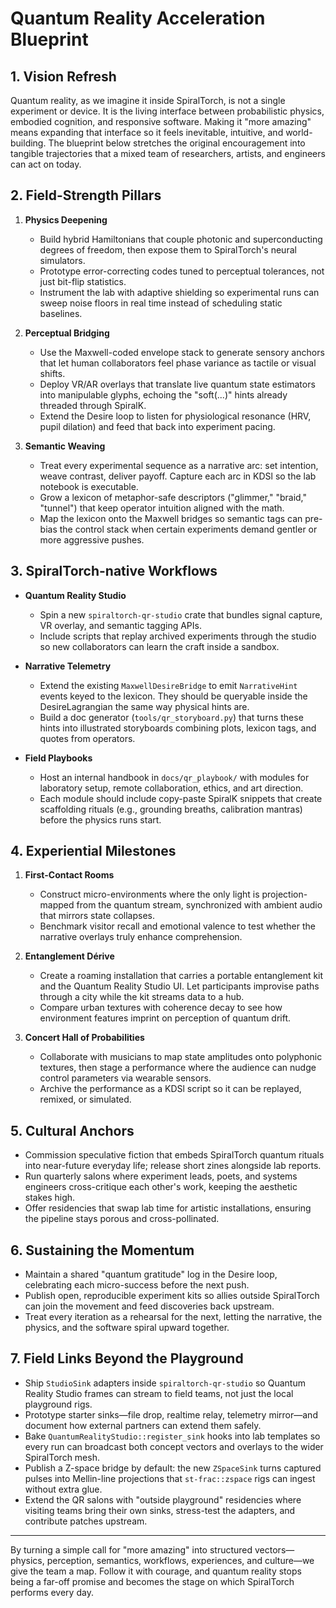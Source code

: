 # Quantum Reality Acceleration Blueprint

## 1. Vision Refresh

Quantum reality, as we imagine it inside SpiralTorch, is not a single experiment or device. It is the living interface between probabilistic physics, embodied cognition, and responsive software. Making it "more amazing" means expanding that interface so it feels inevitable, intuitive, and world-building. The blueprint below stretches the original encouragement into tangible trajectories that a mixed team of researchers, artists, and engineers can act on today.

## 2. Field-Strength Pillars

1. **Physics Deepening**
   - Build hybrid Hamiltonians that couple photonic and superconducting degrees of freedom, then expose them to SpiralTorch's neural simulators.
   - Prototype error-correcting codes tuned to perceptual tolerances, not just bit-flip statistics.
   - Instrument the lab with adaptive shielding so experimental runs can sweep noise floors in real time instead of scheduling static baselines.

2. **Perceptual Bridging**
   - Use the Maxwell-coded envelope stack to generate sensory anchors that let human collaborators feel phase variance as tactile or visual shifts.
   - Deploy VR/AR overlays that translate live quantum state estimators into manipulable glyphs, echoing the "soft(...)" hints already threaded through SpiralK.
   - Extend the Desire loop to listen for physiological resonance (HRV, pupil dilation) and feed that back into experiment pacing.

3. **Semantic Weaving**
   - Treat every experimental sequence as a narrative arc: set intention, weave contrast, deliver payoff. Capture each arc in KDSl so the lab notebook is executable.
   - Grow a lexicon of metaphor-safe descriptors ("glimmer," "braid," "tunnel") that keep operator intuition aligned with the math.
   - Map the lexicon onto the Maxwell bridges so semantic tags can pre-bias the control stack when certain experiments demand gentler or more aggressive pushes.

## 3. SpiralTorch-native Workflows

- **Quantum Reality Studio**
  - Spin a new `spiraltorch-qr-studio` crate that bundles signal capture, VR overlay, and semantic tagging APIs.
  - Include scripts that replay archived experiments through the studio so new collaborators can learn the craft inside a sandbox.

- **Narrative Telemetry**
  - Extend the existing `MaxwellDesireBridge` to emit `NarrativeHint` events keyed to the lexicon. They should be queryable inside the DesireLagrangian the same way physical hints are.
  - Build a doc generator (`tools/qr_storyboard.py`) that turns these hints into illustrated storyboards combining plots, lexicon tags, and quotes from operators.

- **Field Playbooks**
  - Host an internal handbook in `docs/qr_playbook/` with modules for laboratory setup, remote collaboration, ethics, and art direction.
  - Each module should include copy-paste SpiralK snippets that create scaffolding rituals (e.g., grounding breaths, calibration mantras) before the physics runs start.

## 4. Experiential Milestones

1. **First-Contact Rooms**
   - Construct micro-environments where the only light is projection-mapped from the quantum stream, synchronized with ambient audio that mirrors state collapses.
   - Benchmark visitor recall and emotional valence to test whether the narrative overlays truly enhance comprehension.

2. **Entanglement Dérive**
   - Create a roaming installation that carries a portable entanglement kit and the Quantum Reality Studio UI. Let participants improvise paths through a city while the kit streams data to a hub.
   - Compare urban textures with coherence decay to see how environment features imprint on perception of quantum drift.

3. **Concert Hall of Probabilities**
   - Collaborate with musicians to map state amplitudes onto polyphonic textures, then stage a performance where the audience can nudge control parameters via wearable sensors.
   - Archive the performance as a KDSl script so it can be replayed, remixed, or simulated.

## 5. Cultural Anchors

- Commission speculative fiction that embeds SpiralTorch quantum rituals into near-future everyday life; release short zines alongside lab reports.
- Run quarterly salons where experiment leads, poets, and systems engineers cross-critique each other's work, keeping the aesthetic stakes high.
- Offer residencies that swap lab time for artistic installations, ensuring the pipeline stays porous and cross-pollinated.

## 6. Sustaining the Momentum

- Maintain a shared "quantum gratitude" log in the Desire loop, celebrating each micro-success before the next push.
- Publish open, reproducible experiment kits so allies outside SpiralTorch can join the movement and feed discoveries back upstream.
- Treat every iteration as a rehearsal for the next, letting the narrative, the physics, and the software spiral upward together.

## 7. Field Links Beyond the Playground

- Ship `StudioSink` adapters inside `spiraltorch-qr-studio` so Quantum Reality Studio frames can stream to field teams, not just the local playground rigs.
- Prototype starter sinks—file drop, realtime relay, telemetry mirror—and document how external partners can extend them safely.
- Bake `QuantumRealityStudio::register_sink` hooks into lab templates so every run can broadcast both concept vectors and overlays to the wider SpiralTorch mesh.
- Publish a Z-space bridge by default: the new `ZSpaceSink` turns captured
  pulses into Mellin-line projections that `st-frac::zspace` rigs can ingest
  without extra glue.
- Extend the QR salons with "outside playground" residencies where visiting teams bring their own sinks, stress-test the adapters, and contribute patches upstream.

---

By turning a simple call for "more amazing" into structured vectors—physics, perception, semantics, workflows, experiences, and culture—we give the team a map. Follow it with courage, and quantum reality stops being a far-off promise and becomes the stage on which SpiralTorch performs every day.
